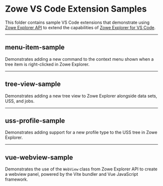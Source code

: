 # Zowe VS Code Extension Samples

This folder contains sample VS Code extensions that demonstrate using [Zowe Explorer API](https://www.npmjs.com/package/@zowe/zowe-explorer-api) to extend the capabilities of [Zowe Explorer for VS Code](https://marketplace.visualstudio.com/items?itemName=Zowe.vscode-extension-for-zowe).

---

## menu-item-sample

Demonstrates adding a new command to the context menu shown when a tree item is right-clicked in Zowe Explorer.

---

## tree-view-sample

Demonstrates adding a new tree view to Zowe Explorer alongside data sets, USS, and jobs.

---

## uss-profile-sample

Demonstrates adding support for a new profile type to the USS tree in Zowe Explorer.

---

## vue-webview-sample

Demonstrates the use of the `WebView` class from Zowe Explorer API to create a webview panel, powered by the Vite bundler and Vue JavaScript framework.
